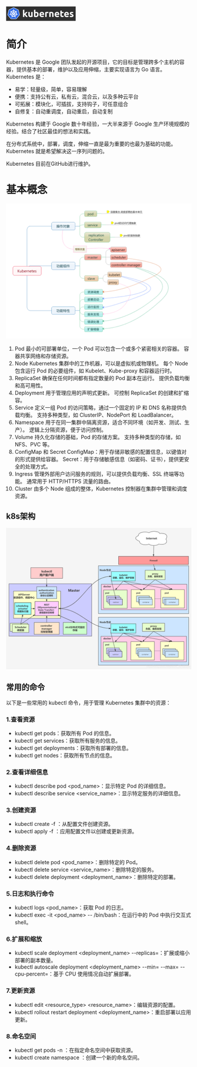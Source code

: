 
![](../img/容器技术/k8s/k8s图标.png)

# 简介

Kubernetes 是 Google 团队发起的开源项目，它的目标是管理跨多个主机的容器，提供基本的部署，维护以及应用伸缩，主要实现语言为 Go 语言。Kubernetes 是：

- 易学：轻量级，简单，容易理解
- 便携：支持公有云，私有云，混合云，以及多种云平台
- 可拓展：模块化，可插拔，支持钩子，可任意组合
- 自修复：自动重调度，自动重启，自动复制

Kubernetes 构建于 Google 数十年经验，一大半来源于 Google 生产环境规模的经验。结合了社区最佳的想法和实践。

在分布式系统中，部署，调度，伸缩一直是最为重要的也最为基础的功能。Kubernetes 就是希望解决这一序列问题的。

Kubernetes 目前在GitHub进行维护。

# 基本概念
![](../img/容器技术/k8s/k8s基本概念.png)

1. Pod
最小的可部署单位，一个 Pod 可以包含一个或多个紧密相关的容器。
容器共享网络和存储资源。
2. Node
Kubernetes 集群中的工作机器，可以是虚拟机或物理机。
每个 Node 包含运行 Pod 的必要组件，如 Kubelet、Kube-proxy 和容器运行时。
3. ReplicaSet
确保在任何时间都有指定数量的 Pod 副本在运行。
提供负载均衡和高可用性。
4. Deployment
用于管理应用的声明式更新。
可控制 ReplicaSet 的创建和扩缩容。
5. Service
定义一组 Pod 的访问策略，通过一个固定的 IP 和 DNS 名称提供负载均衡。
支持多种类型，如 ClusterIP、NodePort 和 LoadBalancer。
6. Namespace
用于在同一集群中隔离资源，适合不同环境（如开发、测试、生产）。
逻辑上分隔资源，便于访问控制。
7. Volume
持久化存储的基础，Pod 的存储方案。
支持多种类型的存储，如 NFS、PVC 等。
8. ConfigMap 和 Secret
ConfigMap：用于存储非敏感的配置信息，以键值对的形式提供给容器。
Secret：用于存储敏感信息（如密码、证书），提供更安全的处理方式。
9. Ingress
管理外部用户访问服务的规则，可以提供负载均衡、SSL 终端等功能。
通常用于 HTTP/HTTPS 流量的路由。
10. Cluster
由多个 Node 组成的整体，Kubernetes 控制器在集群中管理和调度资源。

## k8s架构

![](../img/容器技术/k8s/k8s架构.png)

## 常用的命令

以下是一些常用的 kubectl 命令，用于管理 Kubernetes 集群中的资源：
### 1.查看资源
- kubectl get pods：获取所有 Pod 的信息。
- kubectl get services：获取所有服务的信息。
- kubectl get deployments：获取所有部署的信息。
- kubectl get nodes：获取所有节点的信息。
### 2.查看详细信息

- kubectl describe pod <pod_name>：显示特定 Pod 的详细信息。
- kubectl describe service <service_name>：显示特定服务的详细信息。
### 3.创建资源
- kubectl create -f <filename>：从配置文件创建资源。
- kubectl apply -f <filename>：应用配置文件以创建或更新资源。
### 4.删除资源
- kubectl delete pod <pod_name>：删除特定的 Pod。
- kubectl delete service <service_name>：删除特定的服务。
- kubectl delete deployment <deployment_name>：删除特定的部署。
### 5.日志和执行命令
- kubectl logs <pod_name>：获取 Pod 的日志。
- kubectl exec -it <pod_name> -- /bin/bash：在运行中的 Pod 中执行交互式 shell。
### 6.扩展和缩放
- kubectl scale deployment <deployment_name> --replicas=<num>：扩展或缩小部署的副本数量。
- kubectl autoscale deployment <deployment_name> --min=<min> --max=<max> --cpu-percent=<percent>：基于 CPU 使用情况自动扩展部署。
### 7.更新资源
- kubectl edit <resource_type> <resource_name>：编辑资源的配置。
- kubectl rollout restart deployment <deployment_name>：重启部署以应用更新。
### 8.命名空间
- kubectl get pods -n <namespace>：在指定命名空间中获取资源。
- kubectl create namespace <namespace>：创建一个新的命名空间。
